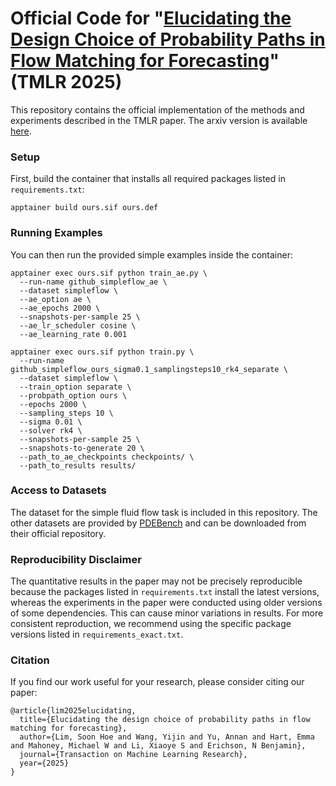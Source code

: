 # Official Code for "[Elucidating the Design Choice of Probability Paths in Flow Matching for Forecasting](https://openreview.net/forum?id=JApMDLwbLR)" (TMLR 2025)

This repository contains the official implementation of the methods and experiments described in the TMLR paper. The arxiv version is available [here](https://arxiv.org/abs/2410.03229).

### **Setup**

First, build the container that installs all required packages listed in `requirements.txt`:
```
apptainer build ours.sif ours.def
```

### **Running Examples**
You can then run the provided simple examples inside the container:

```
apptainer exec ours.sif python train_ae.py \
  --run-name github_simpleflow_ae \
  --dataset simpleflow \
  --ae_option ae \
  --ae_epochs 2000 \
  --snapshots-per-sample 25 \
  --ae_lr_scheduler cosine \
  --ae_learning_rate 0.001
```

```
apptainer exec ours.sif python train.py \
  --run-name github_simpleflow_ours_sigma0.1_samplingsteps10_rk4_separate \
  --dataset simpleflow \
  --train_option separate \
  --probpath_option ours \
  --epochs 2000 \
  --sampling_steps 10 \
  --sigma 0.01 \
  --solver rk4 \
  --snapshots-per-sample 25 \
  --snapshots-to-generate 20 \
  --path_to_ae_checkpoints checkpoints/ \
  --path_to_results results/
```

### Access to Datasets 
The dataset for the simple fluid flow task is included in this repository. The other datasets are provided by [PDEBench](https://github.com/pdebench/PDEBench) and can be downloaded from their official repository.

### Reproducibility Disclaimer
The quantitative results in the paper may not be precisely reproducible because the packages listed in `requirements.txt` install the latest versions, whereas the experiments in the paper were conducted using older versions of some dependencies. This can cause minor variations in results. For more consistent reproduction, we recommend using the specific package versions listed in `requirements_exact.txt`.

### **Citation**
If you find our work useful for your research, please consider citing our paper:
```
@article{lim2025elucidating,
  title={Elucidating the design choice of probability paths in flow matching for forecasting},
  author={Lim, Soon Hoe and Wang, Yijin and Yu, Annan and Hart, Emma and Mahoney, Michael W and Li, Xiaoye S and Erichson, N Benjamin},
  journal={Transaction on Machine Learning Research},
  year={2025}
}
```
